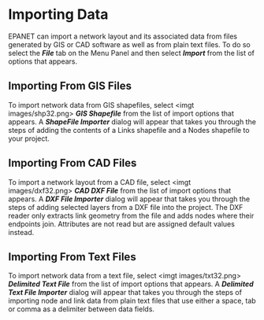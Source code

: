# Importing Data
EPANET can import a network layout and its associated data from files generated by GIS or CAD software as well as from plain text files. To do so select the ***File*** tab on the Menu Panel and then select ***Import*** from the list of options that appears.

## Importing From GIS Files
To import network data from GIS shapefiles, select <imgt images/shp32.png> ***GIS Shapefile*** from the list of import options that appears. A ***ShapeFile Importer*** dialog will appear that takes you through the steps of adding the contents of a Links shapefile and a Nodes shapefile to your project.  

## Importing From CAD Files
To import a network layout from a CAD file, select <imgt images/dxf32.png> ***CAD DXF File*** from the list of import options that appears. A ***DXF File Importer*** dialog will appear that takes you through the steps of adding selected layers from a DXF file into the project. The DXF reader only extracts link geometry from the file and adds nodes where their endpoints join. Attributes are not read but are assigned default values instead.

## Importing From Text Files
To import network data from a text file, select <imgt images/txt32.png> ***Delimited Text File*** from the list of import options that appears. A ***Delimited Text File Importer*** dialog will appear that takes you through the steps of importing node and link data from plain text files that use either a space, tab or comma as a delimiter between data fields.
